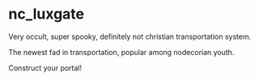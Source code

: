 # nc_luxgate
Very occult, super spooky, definitely not christian transportation system.

The newest fad in transportation, popular among nodecorian youth.

Construct your portal!

